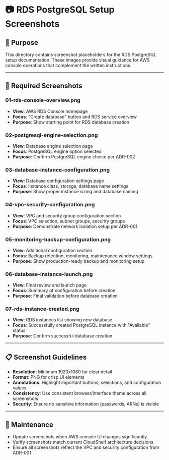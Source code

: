 # 📷 RDS PostgreSQL Setup Screenshots

## **🎯 Purpose**

This directory contains screenshot placeholders for the RDS PostgreSQL setup documentation. These images provide visual guidance for AWS console operations that complement the written instructions.

---

## **📸 Required Screenshots**

### **01-rds-console-overview.png**

- **View**: AWS RDS Console homepage
- **Focus**: "Create database" button and RDS service overview
- **Purpose**: Show starting point for RDS database creation

### **02-postgresql-engine-selection.png**

- **View**: Database engine selection page
- **Focus**: PostgreSQL engine option selected
- **Purpose**: Confirm PostgreSQL engine choice per ADR-002

### **03-database-instance-configuration.png**

- **View**: Database configuration settings page
- **Focus**: Instance class, storage, database name settings
- **Purpose**: Show proper instance sizing and database naming

### **04-vpc-security-configuration.png**

- **View**: VPC and security group configuration section
- **Focus**: VPC selection, subnet groups, security groups
- **Purpose**: Demonstrate network isolation setup per ADR-001

### **05-monitoring-backup-configuration.png**

- **View**: Additional configuration section
- **Focus**: Backup retention, monitoring, maintenance window settings
- **Purpose**: Show production-ready backup and monitoring setup

### **06-database-instance-launch.png**

- **View**: Final review and launch page
- **Focus**: Summary of configuration before creation
- **Purpose**: Final validation before database creation

### **07-rds-instance-created.png**

- **View**: RDS instances list showing new database
- **Focus**: Successfully created PostgreSQL instance with "Available" status
- **Purpose**: Confirm successful database creation

---

## **📋 Screenshot Guidelines**

- **Resolution**: Minimum 1920x1080 for clear detail
- **Format**: PNG for crisp UI elements
- **Annotations**: Highlight important buttons, selections, and configuration values
- **Consistency**: Use consistent browser/interface theme across all screenshots
- **Security**: Ensure no sensitive information (passwords, ARNs) is visible

---

## **🔄 Maintenance**

- Update screenshots when AWS console UI changes significantly
- Verify screenshots match current CloudShelf architecture decisions
- Ensure all screenshots reflect the VPC and security configuration from ADR-001
